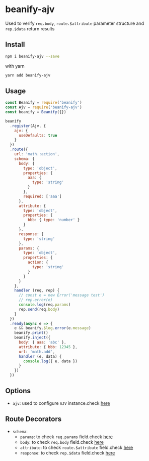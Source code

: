 # beanify-ajv

Used to verify `req.body`, `route.$attribute` parameter structure and `rep.$data` return results

## Install

```bash
npm i beanify-ajv --save
```

with yarn

```bash
yarn add beanify-ajv
```

## Usage

```javascript
const Beanify = require('beanify')
const Ajv = require('beanify-ajv')
const beanify = Beanify({})

beanify
  .register(Ajv, {
    ajv: {
      useDefaults: true
    }
  })
  .route({
    url: 'math.:action',
    schema: {
      body: {
        type: 'object',
        properties: {
          aaa: {
            type: 'string'
          }
        },
        required: ['aaa']
      },
      attribute: {
        type: 'object',
        properties: {
          bbb: { type: 'number' }
        }
      },
      response: {
        type: 'string'
      },
      params: {
        type: 'object',
        properties: {
          action: {
            type: 'string'
          }
        }
      }
    },
    handler (req, rep) {
      // const e = new Error('message test')
      // rep.error(e)
      console.log(req.params)
      rep.send(req.body)
    }
  })
  .ready(async e => {
    e && beanify.$log.error(e.message)
    beanify.print()
    beanify.inject({
      body: { aaa: 'abc' },
      attribute: { bbb: 12345 },
      url: 'math.add',
      handler (e, data) {
        console.log({ e, data })
      }
    })
  })
```

## Options

- `ajv`: used to configure `AJV` instance.check [here](https://github.com/ajv-validator/ajv/blob/master/docs/api.md#options)

## Route Decorators

- `schema`:
  - `params`: to check `req.params` field.check [here](https://json-schema.org/)
  - `body`: to check `req.body` field.check [here](https://json-schema.org/)
  - `attribute`: to check `route.$attribute` field.check [here](https://json-schema.org/)
  - `response`: to check `rep.$data` field.check [here](https://json-schema.org/)
